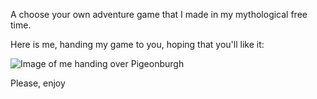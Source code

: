 A choose your own adventure game that I made in my mythological free time.

Here is me, handing my game to you, hoping that you'll like it:

![Image of me handing over Pigeonburgh](https://thumbs.dreamstime.com/b/white-pigeon-hand-22415984.jpg)

Please, enjoy
